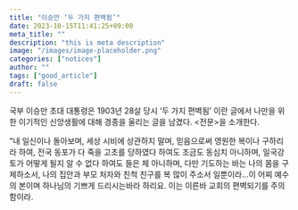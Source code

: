 ```yaml
---
title: "이승만 ‘두 가지 편벽됨’"
date: 2023-10-15T11:41:25+09:00
meta_title: ""
description: "this is meta description"
image: "/images/image-placeholder.png"
categories: ["notices"]
author: ""
tags: ["good_article"]
draft: false
---
```


국부 이승만 초대 대통령은 1903년 28살 당시 ‘두 가지 편벽됨’ 이란 글에서 나만을 위한 이기적인 신앙생활에 대해 경종을 울리는 글을 남겼다. <전문>을 소개한다.



“내 일신이나 돌아보며, 세상 시비에 상관하지 말며, 믿음으로써 영원한 복이나 구하리라 하여, 전국 동포가 다 죽을 고초를 당하였다 하여도 조금도 동심치 아니하며, 일국강토가 어떻게 될지 알 수 없다 하여도 들은 체 아니하며, 다만 기도하는 바는 나의 몸을 구제하소서, 나의 집안과 부모 처자와 친척 친구를 복 많이 주소서 일뿐이라...이 어찌 예수의 본이며 하나님의 기쁘게 드리시는바라 하리요. 이는 이른바 교회의 편벽되기를 주의함이라.
